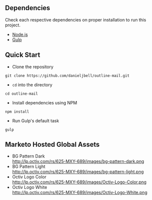 ## Dependencies
Check each respective dependencies on proper installation to run this project.

- [Node.js](https://nodejs.org/en/)
- [Gulp](https://gulpjs.com/)

## Quick Start
- Clone the repository  
```
git clone https://github.com/danieljbell/outline-mail.git
```
- `cd` into the directory  
```
cd outline-mail
```  
- Install dependencies using NPM  
```
npm install
```
- Run Gulp's default task  
```
gulp
```

## Marketo Hosted Global Assets
- BG Pattern Dark  
http://lp.octiv.com/rs/625-MXY-689/images/bg-pattern-dark.png
- BG Pattern Light  
http://lp.octiv.com/rs/625-MXY-689/images/bg-pattern-light.png
- Octiv Logo Color  
http://lp.octiv.com/rs/625-MXY-689/images/Octiv-Logo-Color.png
- Octiv Logo White  
http://lp.octiv.com/rs/625-MXY-689/images/Octiv-Logo-White.png
